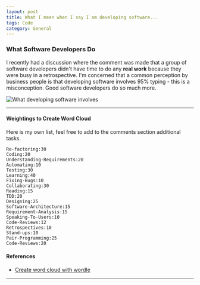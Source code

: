 ```yaml
---
layout: post
title: What I mean when I say I am developing software...
tags: Code
category: General
---
```

### What Software Developers Do ###

I recently had a discussion where the comment was made that a group of software developers didn't have time to do any **real work** because they were busy in a retrospective. I'm concerned that a common perception by business people is that developing software involves 95% typing - this is a misconception. Good software developers do so much more.

<img class="img-responsive" alt="What developing software involves" src="{{ site.url }}/assets/images/Developing-Software.png">

-------------------------------------------------------------------------

#### Weightings to Create Word Cloud ####

Here is my own list, feel free to add to the comments section additional tasks.

~~~
Re-factoring:30
Coding:20
Understanding-Requirements:20
Automating:10
Testing:30
Learning:40
Fixing-Bugs:10
Collaborating:30
Reading:15
TDD:20
Designing:25
Software-Architecture:15
Requirement-Analysis:15
Speaking-To-Users:10
Code-Reviews:12
Retrospectives:10
Stand-ups:10
Pair-Programming:25
Code-Reviews:20
~~~

#### References ####

- [Create word cloud with wordle](http://www.wordle.net/)

-------------------------------------------------------------------------
